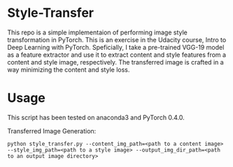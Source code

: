 # Style-Transfer

This repo is a simple implementaion of performing image style transformation in PyTorch. This is an exercise in the Udacity course, Intro to Deep Learning with PyTorch. Speficially, I take a pre-trained VGG-19 model as a feature extractor and use it to extract content and style features from a content and style image, respectively. The transferred image is crafted in a way minimizing the content and style loss.

# Usage
This script has been tested on anaconda3 and PyTorch 0.4.0.

Transferred Image Generation:
```
python style_transfer.py --content_img_path=<path to a content image> --style_img_path=<path to a style image> --output_img_dir_path=<path to an output image directory>
```

